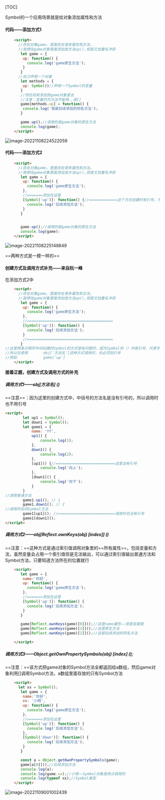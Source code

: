 [TOC]

Symbol的一个应用场景就是给对象添加属性和方法

#### 代码——添加方式1

```html
    <script>
      //存在对象game，里面存在很多属性和方法，
      //我想往game对象里面添加放方法up(),但是又怕重名冲突
       let game = {
        up: function() {
          console.log('game原生方法');
        }
       }
      //自己声明一个对象
       let methods = {
        up: Symbol()//声明一个Symbol的变量
       }
       //然后将其添加到game对象里去
       //注意：变量作为方法不能用.,用[]
       game[methods.up] = function() {
        console.log('我是后续添加的同名方法');
       }

       game.up();//调用的是game对象的原生方法
       console.log(game);
    </script>
```

![image-20221108224522059](D:\TyporaWorks\图片文件夹存放\image-20221108224522059.png)

#### 代码——添加方式2

```html
    <script>
      //存在对象game，里面存在很多属性和方法，
      //我想往game对象里面添加放方法up(),但是又怕重名冲突
       let game = {
        up: function() {
          console.log('game原生方法');
        },
        //=======添加在这里
        [Symbol('up')]: function() {//=============这个方式创建时有引号，不加引号报错
          console.log('后续添加方法');
        }
       }

		
       game.up();//调用的是game对象的原生方法
       console.log(game);
    </script>
```

![image-20221108225148849](D:\TyporaWorks\图片文件夹存放\image-20221108225148849.png)

==两种方式是一模一样的==



#### 创建方式及调用方式补充——来自阮一峰

在添加方式2中

```html
    <script>
      //存在对象game，里面存在很多属性和方法，
      //我想往game对象里面添加放方法up(),但是又怕重名冲突
       let game = {
        up: function() {
          console.log('game原生方法');
        },
        //=======================================
        [Symbol('up')]: function() {
          console.log('后续添加方法');
        }
        //=======================================
       }
//这里两条分隔符中间创建的Symbol的方式是有问题的，因为Symbol的（）中是引号，代表字符串，
//所以在使用       obj['方法名']这种方式调用时，也必须加引号
//例如            game['up']
    </script>
```

**接着正题，创建方式及调用方式的补充**

##### 调用方式1——obj[方法名] ()

==注意==：因为这里的创建方式中，中括号的方法名是没有引号的，所以调用时也不用引号

```html
<script>        
		let up1 = Symbol();
        let down1 = Symbol();
        let game1 = {
            name: 'YY',
            up1() {
                console.log(1);
            },
            down1() {
                console.log(2);
            },
            [up1]() {//===========================这里没有引号
                console.log('向上');
            },
            [down1]() {
                console.log('向下');
            }
        }
//调用普通方法
        game1.up1(); // 1
        game1.down1(); // 2
//调用同名的Symbol方法
    	game1[up1](); //==========================调用时也没有引号
   		game1[down1]();
</script>
```

##### 调用方式2——obj[Reflect.ownKeys(obj) [index]] ()

==注意：==这种方式是通过索引值调用对象里的==所有属性==，包括变量和方法，虽然变量会占用一个索引值但是无法输出，可以通过索引值输出普通方法和Symbol方法，只要知道方法所在的位置就行

```html
    <script>
       let game = {
        name:'你好',
        up: function() {
          console.log('game原生方法');
        },
        //=======添加在这里
        [Symbol('up')]: function() {
          console.log('后续添加方法');
        }
       }

       game[Reflect.ownKeys(game)[0]]();//这是name属性——但是会报错
       game[Reflect.ownKeys(game)[1]]();//这是原生方法
       game[Reflect.ownKeys(game)[2]]();//这是后续添加的同名方法

    </script>
```

##### 调用方式3——Object.getOwnPropertySymbols(obj) [index] ();

==注意：==该方式把game对象的Symbol方法全都返回给a数组，然后game对象利用[]调用Symbol方法，a数组里面存放的只有Symbol方法

```html
    <script>
      let xx = Symbol();
       let game = {
        name:'你好',
        xx: '小明',
        up: function() {
          console.log('game原生方法');
        },
        //=======添加在这里
        [Symbol('up')]: function() {
          console.log('后续添加方法');
        },
        [Symbol('down')]: function() {
          console.log('后续添加方法');
        }
       }

       const a = Object.getOwnPropertySymbols(game);
       game[a[0]]();//后续添加方法
       console.log(a);
       console.log(game.xx);//小明——Symbol对象是用点调用的
       console.log(typeof xx);//Symbol类型
    </script>
```

![image-20221109001002439](D:\TyporaWorks\图片文件夹存放\image-20221109001002439.png)
